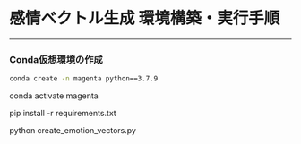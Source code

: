 # 感情ベクトル生成 環境構築・実行手順
---
### Conda仮想環境の作成
```bash
conda create -n magenta python==3.7.9
```

conda activate magenta

pip install -r requirements.txt

python create_emotion_vectors.py
